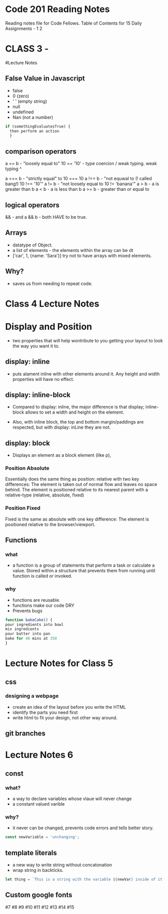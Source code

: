 # Code 201 Reading Notes
Reading notes file for Code Fellows.
Table of Contents for 15 Daily Assignments -
1
2
# CLASS 3 - 
#Lecture Notes

## False Value in Javascript
  - false
  - 0  (zero)
  - ' ' (empty string)
  - null
  - undefined
  - Nan (not a number)

``` javascript
if (somethingEvaluatesTrue) {
  then perform an action
  }
```
## comparison operators
  a == b - "loosely equal to" 10 == '10' - type coercion / weak typing.
  weak typing ^

  a === b - "strictly equal" to 10 === 10
  a !== b - "not equwal to (! called bang!) 10 !== '10'"
  a != b - "not loosely equal to 10 != 'banana'"
  a > b - a is greater than b
  a < b - a is less than b
  a >= b - greater than or equal to

## logical operators

&& - and a && b - both HAVE to be true.

## Arrays
  - datatype of Object.
  - a list of elements - the elements within the array can be dt
  - ['car', 1, {name: 'Sara'}] try not to have arrays with mixed elements.

## Why?
- saves us from needing to repeat code.

# Class 4 Lecture Notes

# Display and Position
- two properties that will help wontribute to you getting your layout to look the way you want it to.

## display: inline
- puts alament inline with other elements around it. Any height and width properties will have no effect.

## display: inline-block
- Compared to display: inline, the major difference is that display; inline-block allows to set a width and height on the element.

- Also, with inline block, the top and bottom margin/paddings are respected, but with display: inLine they are not.

## display: block
- Displays an element as a block element (like p), 

### Position Absolute
Essentially does the same thing as position: relative with two key differences:
The element is taken out of normal flow and leaves no space behind.
The element is positioned relative to its nearest parent with a relative-type (relative, absolute, fixed)

### Position Fixed

Fixed is the same as absolute with one key difference:
The element is positioned relative to the browser/viewport.


## Functions

### what 
- a function is a group of statements that perform a task or calculate a value. Stored within  a structure that prevents them 
from running until function is called or invoked.

### why
- functions are reusable.
- functions make our code DRY
- Prevents bugs

``` javascript
function bakeCake() {
pour ingredients into bowl
mix ingredients
pour batter into pan
bake for 40 mins at 350
}
```


# Lecture Notes for Class 5 

## css

### designing a webpage
- create an idea of the layout before you write the HTML
- identify the parts you need first
- write html to fit your design, not other way around.

## git branches

### 
# Lecture Notes 6

## const

### what?

- a way to declare variables whose vlaue will never change
- a constant valued varible

### why?
- it never can be changed, prevents code errors and tells better story.
``` js
const newVariable = 'unchanging';
```

## template literals

- a new way to write string without concatonation
- wrap string in backticks.

``` js
let thing = `This is a string with the variable ${newVar} inside of it.`
```

## Custom google fonts



#7
#8
#9
#10
#11
#12
#13
#14
#15


